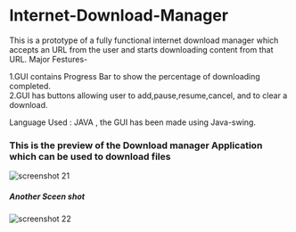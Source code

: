 # Internet-Download-Manager
This is a prototype of a fully functional internet download manager which accepts an URL from the user and starts downloading content from that URL.
Major Festures-<br>

1.GUI contains Progress Bar to show the percentage of downloading completed.<br>
2.GUI has buttons allowing user to add,pause,resume,cancel, and to clear a download.

Language Used : JAVA , the GUI has been made using Java-swing.

### This is the preview of the Download manager Application which can be used to download files

![screenshot 21](https://cloud.githubusercontent.com/assets/24290847/22510683/da58e3e6-e8b8-11e6-9315-6a0134d73423.png)


##### Another Sceen shot
![screenshot 22](https://cloud.githubusercontent.com/assets/24290847/22510686/dc9405c8-e8b8-11e6-8d27-152c3e79fc40.png)

